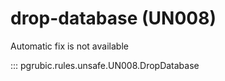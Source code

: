 # drop-database (UN008)

Automatic fix is not available

::: pgrubic.rules.unsafe.UN008.DropDatabase
